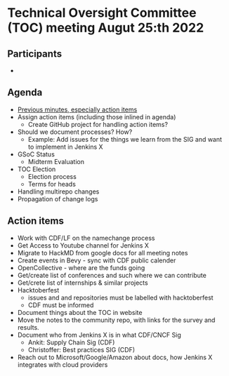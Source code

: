 # Technical Oversight Committee (TOC) meeting Augut 25:th 2022

## Participants

- <fill in>

## Agenda

- [Previous minutes, especially action items](July-6-2022.md)
- Assign action items (including those inlined in agenda)
  - Create GitHub project for handling action items?
- Should we document processes? How?
  - Example: Add issues for the things we learn from the SIG and want to implement in Jenkins X
- GSoC Status
  - Midterm Evaluation
- TOC Election
  - Election process
  - Terms for heads
- Handling multirepo changes
- Propagation of change logs


## Action items

- Work with CDF/LF on the namechange process
- Get Access to Youtube channel for Jenkins X 
- Migrate to HackMD from google docs for all meeting notes
- Create events in Bevy - sync with CDF public calender
- OpenCollective - where are the funds going
- Get/create list of conferences and such where we can contribute
- Get/crete list of internships & similar projects
- Hacktoberfest
  - issues and and repositories must be labelled with hacktoberfest
  - CDF must be informed
- Document things about the TOC in website
- Move the notes to the community repo, with links for the survey and results.
- Document who from Jenkins X is in what CDF/CNCF Sig
  - Ankit: Supply Chain Sig (CDF)
  - Christoffer: Best practices SIG (CDF)
- Reach out to Microsoft/Google/Amazon about docs, how Jenkins X integrates with cloud providers

